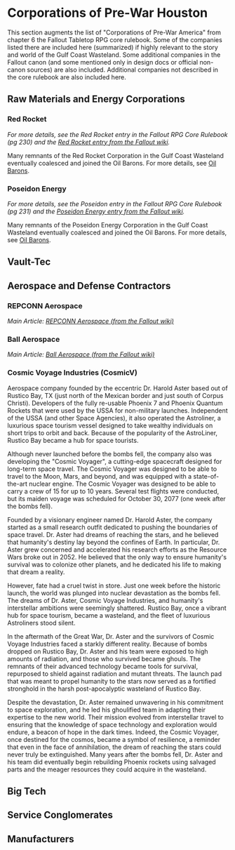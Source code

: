 # Corporations of Pre-War Houston

This section augments the list of "Corporations of Pre-War America" from chapter 6 the Fallout Tabletop RPG core
rulebook. Some of the companies listed there are included here (summarized) if highly relevant to the story and world of
the Gulf Coast Wasteland. Some additional companies in the Fallout canon (and some mentioned only in design docs or
official non-canon sources) are also included. Additional companies not described in the core rulebook are also included
here.

## Raw Materials and Energy Corporations

### Red Rocket

*For more details, see the Red Rocket entry in the Fallout RPG Core Rulebook (pg 230) and the [Red Rocket entry from the Fallout wiki](https://fallout.fandom.com/wiki/Red_Rocket).*

Many remnants of the Red Rocket Corporation in the Gulf Coast Wasteland eventually coalesced and joined the Oil Barons. For more details, see [Oil Barons](../denizens_of_the_wasteland/factions/oilbarons.md).

### Poseidon Energy

*For more details, see the Poseidon entry in the Fallout RPG Core Rulebook (pg 231) and the [Poseidon Energy entry from the Fallout wiki](https://fallout.fandom.com/wiki/Poseidon_Energy).*

Many remnants of the Poseidon Energy Corporation in the Gulf Coast Wasteland eventually coalesced and joined the Oil Barons. For more details, see [Oil Barons](../denizens_of_the_wasteland/factions/oilbarons.md).

## Vault-Tec

## Aerospace and Defense Contractors

### REPCONN Aerospace

*Main Article: [REPCONN Aerospace (from the Fallout wiki)](https://fallout.fandom.com/wiki/REPCONN_Aerospace)*

### Ball Aerospace

*Main Article: [Ball Aerospace (from the Fallout wiki)](https://fallout.fandom.com/wiki/Ball_Aerospace)*

### Cosmic Voyage Industries (CosmicV)

Aerospace company founded by the eccentric Dr. Harold Aster based out of Rustico Bay, TX (just north of the Mexican border and just south of Corpus Christi). Developers of the fully re-usable Phoenix 7 and Phoenix Quantum Rockets that were used by the USSA for non-military launches. Independent of the USSA (and other Space Agencies), it also operated the Astroliner, a luxurious space tourism vessel designed to take wealthy individuals on short trips to orbit and back. Because of the popularity of the AstroLiner, Rustico Bay became a hub for space tourists. 

Although never launched before the bombs fell, the company also was developing the "Cosmic Voyager", a cutting-edge spacecraft designed for long-term space travel. The Cosmic Voyager was designed to be able to travel to the Moon, Mars, and beyond, and was equipped with a state-of-the-art nuclear engine. The Cosmic Voyager was designed to be able to carry a crew of 15 for up to 10 years. Several test flights were conducted, but its maiden voyage was scheduled for October 30, 2077 (one week after the bombs fell).

Founded by a visionary engineer named Dr. Harold Aster, the company started as a small research outfit dedicated to pushing the boundaries of space travel. Dr. Aster had dreams of reaching the stars, and he believed that humanity's destiny lay beyond the confines of Earth. In particular, Dr. Aster grew concerned and accelerated his research efforts as the Resource Wars broke out in 2052. He believed that the only way to ensure humanity's survival was to colonize other planets, and he dedicated his life to making that dream a reality.

However, fate had a cruel twist in store. Just one week before the historic launch, the world was plunged into nuclear devastation as the bombs fell. The dreams of Dr. Aster, Cosmic Voyage Industries, and humanity's interstellar ambitions were seemingly shattered. Rustico Bay, once a vibrant hub for space tourism, became a wasteland, and the fleet of luxurious Astroliners stood silent.

In the aftermath of the Great War, Dr. Aster and the survivors of Cosmic Voyage Industries faced a starkly different reality. Because of bombs dropped on Rustico Bay, Dr. Aster and his team were exposed to high amounts of radiation, and those who survived became ghouls. The remnants of their advanced technology became tools for survival, repurposed to shield against radiation and mutant threats. The launch pad that was meant to propel humanity to the stars now served as a fortified stronghold in the harsh post-apocalyptic wasteland of Rustico Bay.

Despite the devastation, Dr. Aster remained unwavering in his commitment to space exploration, and he led his ghoulified team in adapting their expertise to the new world. Their mission evolved from interstellar travel to ensuring that the knowledge of space technology and exploration would endure, a beacon of hope in the dark times. Indeed, the Cosmic Voyager, once destined for the cosmos, became a symbol of resilience, a reminder that even in the face of annihilation, the dream of reaching the stars could never truly be extinguished. Many years after the bombs fell, Dr. Aster and his team did eventually begin rebuilding Phoenix rockets using salvaged parts and the meager resources they could acquire in the wasteland. 

## Big Tech

## Service Conglomerates

## Manufacturers
